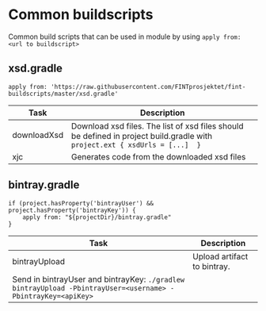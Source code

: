 # Common buildscripts

Common build scripts that can be used in module by using `apply from: <url to buildscript>`

## xsd.gradle

`apply from: 'https://raw.githubusercontent.com/FINTprosjektet/fint-buildscripts/master/xsd.gradle'`

| Task | Description |
|------|-------------|
| downloadXsd | Download xsd files. The list of xsd files should be defined in project build.gradle with `project.ext { xsdUrls = [...]  }` |
| xjc | Generates code from the downloaded xsd files |

## bintray.gradle

```
if (project.hasProperty('bintrayUser') && project.hasProperty('bintrayKey')) {
    apply from: "${projectDir}/bintray.gradle"
}
```

| Task | Description |
|------|-------------|
| bintrayUpload | Upload artifact to bintray.  
Send in bintrayUser and bintrayKey: `./gradlew bintrayUpload -PbintrayUser=<username> -PbintrayKey=<apiKey>` |

